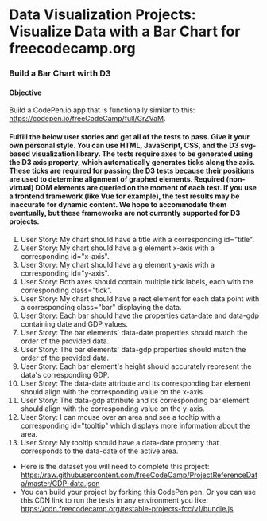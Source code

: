# Data Visualization Projects: Visualize Data with a Bar Chart for freecodecamp.org

### Build a Bar Chart wirth D3

#### Objective

Build a CodePen.io app that is functionally similar to this: https://codepen.io/freeCodeCamp/full/GrZVaM.

#### Fulfill the below user stories and get all of the tests to pass. Give it your own personal style. You can use HTML, JavaScript, CSS, and the D3 svg-based visualization library. The tests require axes to be generated using the D3 axis property, which automatically generates ticks along the axis. These ticks are required for passing the D3 tests because their positions are used to determine alignment of graphed elements. Required (non-virtual) DOM elements are queried on the moment of each test. If you use a frontend framework (like Vue for example), the test results may be inaccurate for dynamic content. We hope to accommodate them eventually, but these frameworks are not currently supported for D3 projects.

1. User Story: My chart should have a title with a corresponding id="title".
2. User Story: My chart should have a g element x-axis with a corresponding id="x-axis".
3. User Story: My chart should have a g element y-axis with a corresponding id="y-axis".
4. User Story: Both axes should contain multiple tick labels, each with the corresponding class="tick".
5. User Story: My chart should have a rect element for each data point with a corresponding class="bar" displaying the data.
6. User Story: Each bar should have the properties data-date and data-gdp containing date and GDP values.
7. User Story: The bar elements' data-date properties should match the order of the provided data.
8. User Story: The bar elements' data-gdp properties should match the order of the provided data.
9. User Story: Each bar element's height should accurately represent the data's corresponding GDP.
10. User Story: The data-date attribute and its corresponding bar element should align with the corresponding value on the x-axis.
11. User Story: The data-gdp attribute and its corresponding bar element should align with the corresponding value on the y-axis.
12. User Story: I can mouse over an area and see a tooltip with a corresponding id="tooltip" which displays more information about the area.
13. User Story: My tooltip should have a data-date property that corresponds to the data-date of the active area.

* Here is the dataset you will need to complete this project: https://raw.githubusercontent.com/freeCodeCamp/ProjectReferenceData/master/GDP-data.json
* You can build your project by forking this CodePen pen. Or you can use this CDN link to run the tests in any environment you like: https://cdn.freecodecamp.org/testable-projects-fcc/v1/bundle.js.
